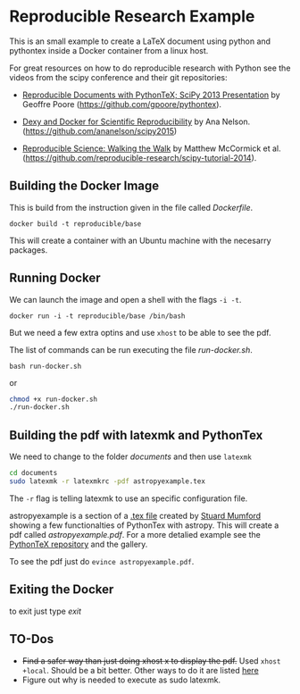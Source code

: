 # Reproducible Research Example

This is an small example to create a LaTeX document using python and pythontex inside a Docker container from a linux host.

For great resources on how to do reproducible research with Python see the videos from the scipy conference and their git repositories:

- [Reproducible Documents with PythonTeX; SciPy 2013 Presentation](https://www.youtube.com/watch?v=G-UDHc2UVOg) by Geoffre Poore (https://github.com/gpoore/pythontex).

- [Dexy and Docker for Scientific Reproducibility](https://www.youtube.com/watch?v=qFd04rA8lp0) by Ana Nelson. (https://github.com/ananelson/scipy2015)

- [Reproducible Science: Walking the Walk](https://youtu.be/EzX7MN_bzqg?list=PLIyfHkjEDSOEBhovULDAQtVje6toLVhP_) by Matthew McCormick et al. (https://github.com/reproducible-research/scipy-tutorial-2014).

## Building the Docker Image

This is build from the instruction given in the file called *Dockerfile*. 

`docker build -t reproducible/base`

This will create a container with an Ubuntu machine with the necesarry packages.

## Running Docker

We can launch the image and open a shell with the  flags `-i -t`. 

`docker run -i -t reproducible/base /bin/bash`

But we need a few extra optins and use `xhost` to be able to see the pdf. 

The list of commands can be run executing the file *run-docker.sh*. 

`bash run-docker.sh` 

or
```bash
chmod +x run-docker.sh
./run-docker.sh
```

## Building the pdf with latexmk and PythonTex

We need to change to the folder *documents* and then use `latexmk`

```bash
cd documents
sudo latexmk -r latexmkrc -pdf astropyexample.tex
```

The `-r` flag is telling latexmk to use an specific configuration file.


astropyexample is a section of  a [.tex file](https://gist.github.com/Cadair/5f66da0c4d14055836b2) created by [Stuard Mumford](https://github.com/Cadair) showing a few functionalties of PythonTex with astropy. This will create a pdf called *astropyexample.pdf*.  For a more detalied example see the [PythonTeX repository](https://github.com/gpoore/pythontex) and the gallery.

To see the pdf just do `evince astropyexample.pdf`.

## Exiting the Docker

to exit just type *exit*


## TO-Dos
- ~~Find a safer way than just doing xhost x to display the pdf.~~ Used `xhost +local`. Should be a bit better. Other ways to do it are listed [here](http://wiki.ros.org/docker/Tutorials/GUI)
- Figure out why is needed to execute as sudo latexmk. 
